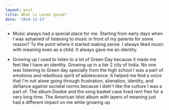 ```yaml
---
layout: post
title: What is Lorem Ipsum?
date: '2024-12-13'
---
```


- Music always had a special place for me. Starting from early days when I was ashamed of listening to music in front of my parents for some reason? To the point where it started making sense. I always liked music with meaning even as a child. It always gave me an identity.


- Growing up I used to listen to a lot of Green Day because it made me feel like I have an identity. Growing up in a tier 2 city of India. No one was listening to Green day specially from the high school I was a part of. emotions and rebellious spirit of adolescence. It helped me find a voice that I'm not alone going through frustration, alienation, identity, and defiance against societal norms because I didn't like the culture I was a part of. The album Dookie and the song basket case lived rent free for a very long time. The American Idiot album with layers of meaning just had a different impact on me while growing up.